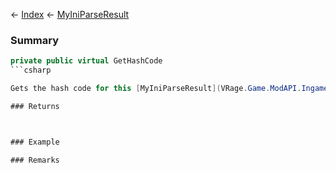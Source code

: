 ← [Index](Api-Index) ← [MyIniParseResult](VRage.Game.ModAPI.Ingame.Utilities.MyIniParseResult)

### Summary

```csharp
private public virtual GetHashCode
```csharp

Gets the hash code for this [MyIniParseResult](VRage.Game.ModAPI.Ingame.Utilities.MyIniParseResult) .

### Returns



### Example

### Remarks

